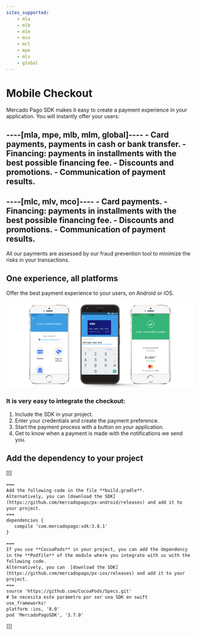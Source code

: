 ```yaml
---
sites_supported:
    - mla
    - mlb
    - mlm
    - mco
    - mcl
    - mpe
    - mlv
    - global
---
```

# Mobile Checkout

Mercado Pago SDK makes it easy to create a payment experience in your application. You will instantly offer your users:

----[mla, mpe, mlb, mlm, global]----
    - Card payments, payments in cash or bank transfer.
 	- **Financing**: payments in installments with the best possible financing fee.
 	- Discounts and promotions.
 	- Communication of payment results.
------------
----[mlc, mlv, mco]----
	- Card payments.
 	- **Financing**: payments in installments with the best possible financing fee.
 	- Discounts and promotions.
 	- Communication of payment results.
------------

All our payments are assessed by our fraud prevention tool to minimize the risks in your transactions.


## One experience, all platforms

Offer the best payment experience to your users, on Android or iOS.

![androidiosfinal](/images/mobile-sdk-flow.png)

### It is very easy to integrate the checkout:

1. Include the SDK in your project.
2. Enter your credentials and create the payment preference.
3. Start the payment process with a button on your application.
4. Get to know when a payment is made with the notifications we send you.


## Add the dependency to your project
[[[
```android
===
Add the following code in the file **build.gradle**.
Alternatively, you can [download the SDK](https://github.com/mercadopago/px-android/releases) and add it to your project.
===
dependencies {
   compile 'com.mercadopago:sdk:3.8.1'
}
```
```ios
===
If you use **CocoaPods** in your project, you can add the dependency in the **Podfile** of the module where you integrate with us with the following code.
Alternatively, you can  [download the SDK](https://github.com/mercadopago/px-ios/releases) and add it to your project.
===
source 'https://github.com/CocoaPods/Specs.git'
# Se necesita este parámetro por ser una SDK en swift
use_frameworks!
platform :ios, '8.0'
pod 'MercadoPagoSDK', '3.7.0'
```
]]]

